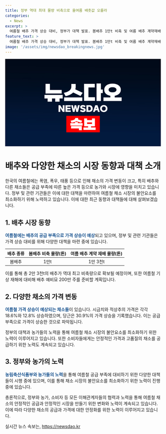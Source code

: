 ```yaml
---
title: 정부 역대 최대 물량 비축으로 올여름 배춧값 오를라
categories:
  - News
excerpt: >
  여름철 배추 가격 상승 대비, 정부가 대책 발표. 봄배추 1만t 비축 및 여름 배추 계약재배 물량 확대. 농식품부, 재해 대비 배추 예비묘 200만 주 준비. 봄배추 상대적으로 저렴해 농가 돕고, 여름 공급 부족 대비 김치협회에 요청. 하지만 여름철 폭염, 폭우로 생산량 감소 예상되며, 이로 인해 가격 상승 가능성 높음. 시금치, 적상추, 당근 등 일부 채소도 상승세.
feature_text: >
  여름철 배추 가격 상승 대비, 정부가 대책 발표. 봄배추 1만t 비축 및 여름 배추 계약재배 물량 확대. 농식품부, 재해 대비 배추 예비묘 200만 주 준비. 봄배추 상대적으로 저렴해 농가 돕고, 여름 공급 부족 대비 김치협회에 요청. 하지만 여름철 폭염, 폭우로 생산량 감소 예상되며, 이로 인해 가격 상승 가능성 높음. 시금치, 적상추, 당근 등 일부 채소도 상승세.
image: '/assets/img/newsdao_breakingnews.jpg'
---
```


<p><img src="/assets/img/newsdao_breakingnews.jpg" alt="implanttips 속보" /></p>

<h1>배추와 다양한 채소의 시장 동향과 대책 소개</h1>

<p data-ke-size="size16">한국의 여름철에는 폭염, 폭우, 태풍 등으로 인해 채소의 가격 변동이 크고, 특히 배추와 다른 채소들은 공급 부족에 따른 높은 가격 등으로 농가와 시장에 영향을 미치고 있습니다. 정부 및 관련 기관들은 이에 대한 대책을 마련하여 여름철 채소 시장의 불안요소를 최소화하기 위해 노력하고 있습니다. 이에 대한 최근 동향과 대책들에 대해 살펴보겠습니다.</p>

<h2>1. 배추 시장 동향</h2>

<p><b><span style="color: #1a5490;">여름철에는 배추의 공급 부족으로 가격 상승이 예상</span></b>되고 있으며, 정부 및 관련 기관들은 가격 상승 대비를 위해 다양한 대책을 마련 중에 있습니다.</p>

<table>
<thead>
<tr>
<th style="text-align: center;">배추 종류</th>
<th style="text-align: center;">봄배추 비축 물량(톤)</th>
<th style="text-align: center;">여름 배추 계약 재배 물량(톤)</th>
</tr>
</thead>
<tbody>
<tr>
<td style="text-align: center;">봄배추</td>
<td style="text-align: center;">1만t</td>
<td style="text-align: center;">1만 3천t</td>
</tr>
</tbody>
</table>

<p>이를 통해 총 2만 3천t의 배추가 역대 최고 비축량으로 확보될 예정이며, 또한 여름철 기상 재해에 대비해 배추 예비묘 200만 주를 준비할 계획입니다.</p>

<h2>2. 다양한 채소의 가격 변동</h2>

<p><b><span style="color: #1a5490;">여름철 가격 상승이 예상되는 채소들</span></b>이 있습니다. 시금치와 적상추의 가격은 각각 18.6%와 12.8% 상승하였으며, 당근은 30.9%의 가격 상승을 기록했습니다. 이는 공급 부족으로 가격이 상승한 것으로 파악됩니다.</p>

<p data-ke-size="size16">정부의 대책과 농가들의 노력을 통해 여름철 채소 시장의 불안요소를 최소화하기 위한 노력이 이루어지고 있습니다. 또한 소비자들에게는 안정적인 가격과 고품질의 채소를 공급하기 위한 노력도 계속되고 있습니다.</p>

<h2>3. 정부와 농가의 노력</h2>

<p><b><span style="color: #1a5490;">농림축산식품부와 농가들의 노력</span></b>을 통해 여름철 공급 부족에 대비하기 위한 다양한 대책들이 시행 중에 있으며, 이를 통해 채소 시장의 불안요소를 최소화하기 위한 노력이 진행 중에 있습니다.</p>

<p data-ke-size="size16">총론적으로, 정부와 농가, 소비자 등 모든 이해관계자들의 협력과 노력을 통해 여름철 채소의 안정적인 공급과 안정적인 시장을 만들기 위한 변화와 노력이 계속되고 있습니다. 이에 따라 다양한 채소의 공급과 가격에 대한 안정화를 위한 노력이 이루어지고 있습니다.</p>
실시간 뉴스 속보는, <a href="https://newsdao.kr" rel="dofollow">https://newsdao.kr</a>


